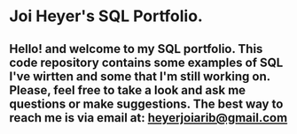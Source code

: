 # Joi Heyer's SQL Portfolio.

## Hello! and welcome to my SQL portfolio. This code repository contains some examples of SQL I've wirtten and some that I'm still working on. Please, feel free to take a look and ask me questions or make suggestions. The best way to reach me is via email at: heyerjoiarib@gmail.com

